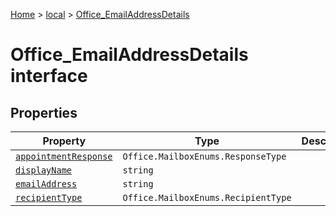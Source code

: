 [Home](./index) &gt; [local](local.md) &gt; [Office\_EmailAddressDetails](local.office_emailaddressdetails.md)

# Office\_EmailAddressDetails interface

## Properties

|  Property | Type | Description |
|  --- | --- | --- |
|  [`appointmentResponse`](local.office_emailaddressdetails.appointmentresponse.md) | `Office.MailboxEnums.ResponseType` |  |
|  [`displayName`](local.office_emailaddressdetails.displayname.md) | `string` |  |
|  [`emailAddress`](local.office_emailaddressdetails.emailaddress.md) | `string` |  |
|  [`recipientType`](local.office_emailaddressdetails.recipienttype.md) | `Office.MailboxEnums.RecipientType` |  |

